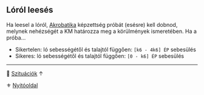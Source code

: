 ## Lóról leesés

Ha leesel a lóról, [Akrobatika](../kepzettsegek.primer.altalanos/akrobatika.md) képzettség próbát (esésre) kell dobnod, melynek nehézségét a KM határozza meg a körülmények ismeretében. Ha a próba...
- Sikertelen: ló sebességétől és talajtól függően: `[k6 - 4k6] ÉP` sebesülés
- Sikeres: ló sebességétől és talajtól függően: `[0 - k6] ÉP` sebesülés

---

🔗 [Szituációk](../160_szituaciok.md) ↑

⚜️ [Nyitóoldal](../start.md#15-szitu%C3%A1ci%C3%B3k)
